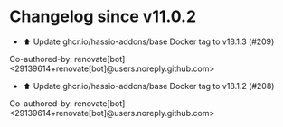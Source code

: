 # Changelog since v11.0.2
- ⬆️ Update ghcr.io/hassio-addons/base Docker tag to v18.1.3 (#209)

Co-authored-by: renovate[bot] <29139614+renovate[bot]@users.noreply.github.com> 
- ⬆️ Update ghcr.io/hassio-addons/base Docker tag to v18.1.2 (#208)

Co-authored-by: renovate[bot] <29139614+renovate[bot]@users.noreply.github.com> 
